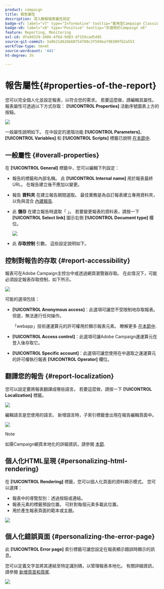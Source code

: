 ```yaml
---
product: campaign
title: 報吿屬性
description: 深入瞭解報表屬性設定
badge-v7: label="v7" type="Informative" tooltip="套用至Campaign Classic v7"
badge-v8: label="v8" type="Positive" tooltip="亦適用於Campaign v8"
feature: Reporting, Monitoring
exl-id: dfa9d329-1086-4f6d-9d03-df159cad5495
source-git-commit: 3a9b21d626b60754789c3f594ba798309f62a553
workflow-type: tm+mt
source-wordcount: '441'
ht-degree: 3%

---
```


# 報吿屬性{#properties-of-the-report}



您可以完全個人化並設定報表，以符合您的需求。 若要這麼做，請編輯其屬性。 報表屬性可透過以下方式存取： **[!UICONTROL Properties]** 活動序號圖表上方的按鈕。

![](assets/s_ncs_advuser_report_properties_01.png)

一般屬性說明如下。 在中設定的進階功能 **[!UICONTROL Parameters]**， **[!UICONTROL Variables]** 和 **[!UICONTROL Scripts]** 標籤已說明 [在本節中](../../reporting/using/advanced-functionalities.md).

## 一般屬性 {#overall-properties}

在 **[!UICONTROL General]** 標籤中，您可以編輯下列設定：

* 報告的標籤和內部名稱。 此 **[!UICONTROL Internal name]** 用於報表最終URL。 在報告建立後不應加以變更。

* 報告 **資料夾** 在建立報告期間選取。 最佳實務是為自訂報表建立專用資料夾，以免與混合 [內建報告](../../reporting/using/about-campaign-built-in-reports.md).

* 此 **儲存** 在建立報告時選取「 」。 若要變更報表的資料表，請按一下 **[!UICONTROL Select link]** 圖示右側 **[!UICONTROL Document type]** 欄位。

  ![](assets/s_ncs_advuser_report_properties_02.png)

* 此 **存取控制** 引數。 這些設定說明如下。

## 控制對報告的存取 {#report-accessibility}

報表可在Adobe Campaign主控台中或透過網頁瀏覽器存取。 在此情況下，可能必須設定報表存取控制，如下所示。

![](assets/s_ncs_advuser_report_properties_02b.png)

可能的選項包括：

* **[!UICONTROL Anonymous access]**：此選項可讓您不受限制地存取報表。 但是，無法進行任何操作。

  「webapp」技術運運算元的許可權用於顯示報表元素。 瞭解更多 [在本節中](../../platform/using/access-management-operators.md).

* **[!UICONTROL Access control]**：此選項可讓Adobe Campaign運運算元在登入後存取它。
* **[!UICONTROL Specific account]**：此選項可讓您使用在中選取之運運算元的許可權執行報表 **[!UICONTROL Operator]** 欄位。

## 翻譯您的報告 {#report-localization}

您可以設定要將報表翻譯成哪些語言。 若要這麼做，請按一下 **[!UICONTROL Localization]** 標籤。

![](assets/s_ncs_advuser_report_properties_06.png)

編輯語言是您使用的語言。 新增語言時，子索引標籤會出現在報告編輯頁面中。

![](assets/s_ncs_advuser_report_properties_05a.png)

>[!NOTE]
>
>如需Campaign網頁本地化的詳細資訊，請參閱 [本節](../../web/using/translating-a-web-form.md).

## 個人化HTML呈現 {#personalizing-html-rendering}

在 **[!UICONTROL Rendering]** 標籤，您可以個人化頁面的資料顯示模式。 您可以選擇：

* 報表中的導覽型別：透過按鈕或連結。
* 報表元素的標籤預設位置。 可針對每個元素多載此位置。
* 用於產生報表頁面的範本或主題。

![](assets/s_ncs_advuser_report_properties_08.png)

## 個人化錯誤頁面 {#personalizing-the-error-page}

此 **[!UICONTROL Error page]** 索引標籤可讓您設定在報表顯示錯誤時顯示的訊息。

您可以定義文字並將其連結至特定識別碼，以管理報表本地化。 有關詳細資訊，請參閱 [新增頁首和頁尾](../../reporting/using/element-layout.md#adding-a-header-and-a-footer).

![](assets/s_ncs_advuser_report_properties_11.png)
